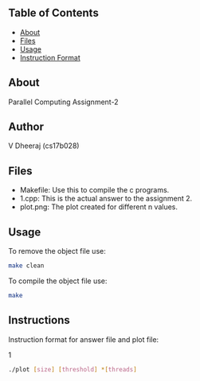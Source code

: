 ## Table of Contents

- [About](#about)
- [Files](#files)
- [Usage](#usage)
- [Instruction Format](#Instructions)

## About

Parallel Computing Assignment-2

## Author

V Dheeraj (cs17b028)

## Files

- Makefile: Use this to compile the c programs.
- 1.cpp: This is the actual answer to the assignment 2.
- plot.png: The plot created for different n values.

## Usage

To remove the object file use:

```sh
make clean
```

To compile the object file use:

```sh
make
```

## Instructions

Instruction format for answer file and plot file:

1

```sh
./plot [size] [threshold] *[threads]
```
